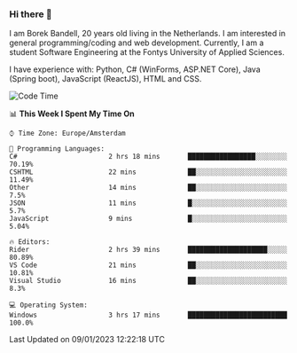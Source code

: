 ### Hi there 👋

I am Borek Bandell, 20 years old living in the Netherlands. I am interested in general programming/coding and web development. Currently, I am a student Software Engineering at the Fontys University of Applied Sciences.

I have experience with: Python, C# (WinForms, ASP.NET Core), Java (Spring boot), JavaScript (ReactJS), HTML and CSS.

<!--START_SECTION:waka-->
![Code Time](http://img.shields.io/badge/Code%20Time-330%20hrs%2053%20mins-blue)

📊 **This Week I Spent My Time On** 

```text
⌚︎ Time Zone: Europe/Amsterdam

💬 Programming Languages: 
C#                       2 hrs 18 mins       █████████████████░░░░░░░░   70.19% 
CSHTML                   22 mins             ██░░░░░░░░░░░░░░░░░░░░░░░   11.49% 
Other                    14 mins             ██░░░░░░░░░░░░░░░░░░░░░░░   7.5% 
JSON                     11 mins             █░░░░░░░░░░░░░░░░░░░░░░░░   5.7% 
JavaScript               9 mins              █░░░░░░░░░░░░░░░░░░░░░░░░   5.04%

🔥 Editors: 
Rider                    2 hrs 39 mins       ████████████████████░░░░░   80.89% 
VS Code                  21 mins             ██░░░░░░░░░░░░░░░░░░░░░░░   10.81% 
Visual Studio            16 mins             ██░░░░░░░░░░░░░░░░░░░░░░░   8.3%

💻 Operating System: 
Windows                  3 hrs 17 mins       █████████████████████████   100.0%

```


 Last Updated on 09/01/2023 12:22:18 UTC
<!--END_SECTION:waka-->

<!--**tcBorek2002/tcBorek2002** is a ✨ _special_ ✨ repository because its `README.md` (this file) appears on your GitHub profile.

Here are some ideas to get you started:

- 🔭 I’m currently working on ...
- 🌱 I’m currently learning ...
- 👯 I’m looking to collaborate on ...
- 🤔 I’m looking for help with ...
- 💬 Ask me about ...
- 📫 How to reach me: ...
- 😄 Pronouns: ...
- ⚡ Fun fact: ...
-->

